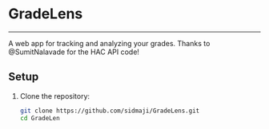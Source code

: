 # GradeLens
---
A web app for tracking and analyzing your grades. Thanks to @SumitNalavade for the HAC API code!

## Setup
1. Clone the repository:
    ```bash
    git clone https://github.com/sidmaji/GradeLens.git
    cd GradeLen
